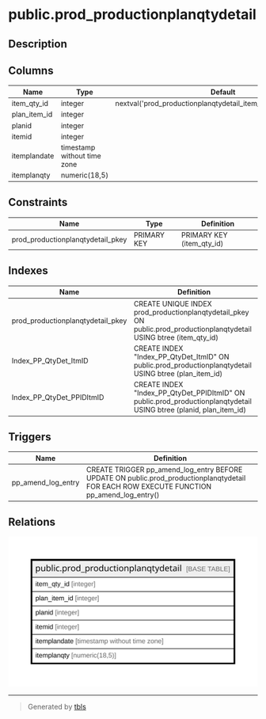 # public.prod_productionplanqtydetail

## Description

## Columns

| Name | Type | Default | Nullable | Children | Parents | Comment |
| ---- | ---- | ------- | -------- | -------- | ------- | ------- |
| item_qty_id | integer | nextval('prod_productionplanqtydetail_item_qty_id_seq'::regclass) | false |  |  |  |
| plan_item_id | integer |  | false |  |  |  |
| planid | integer |  | false |  |  |  |
| itemid | integer |  | false |  |  |  |
| itemplandate | timestamp without time zone |  | true |  |  |  |
| itemplanqty | numeric(18,5) |  | true |  |  |  |

## Constraints

| Name | Type | Definition |
| ---- | ---- | ---------- |
| prod_productionplanqtydetail_pkey | PRIMARY KEY | PRIMARY KEY (item_qty_id) |

## Indexes

| Name | Definition |
| ---- | ---------- |
| prod_productionplanqtydetail_pkey | CREATE UNIQUE INDEX prod_productionplanqtydetail_pkey ON public.prod_productionplanqtydetail USING btree (item_qty_id) |
| Index_PP_QtyDet_ItmID | CREATE INDEX "Index_PP_QtyDet_ItmID" ON public.prod_productionplanqtydetail USING btree (plan_item_id) |
| Index_PP_QtyDet_PPIDItmID | CREATE INDEX "Index_PP_QtyDet_PPIDItmID" ON public.prod_productionplanqtydetail USING btree (planid, plan_item_id) |

## Triggers

| Name | Definition |
| ---- | ---------- |
| pp_amend_log_entry | CREATE TRIGGER pp_amend_log_entry BEFORE UPDATE ON public.prod_productionplanqtydetail FOR EACH ROW EXECUTE FUNCTION pp_amend_log_entry() |

## Relations

![er](public.prod_productionplanqtydetail.svg)

---

> Generated by [tbls](https://github.com/k1LoW/tbls)
